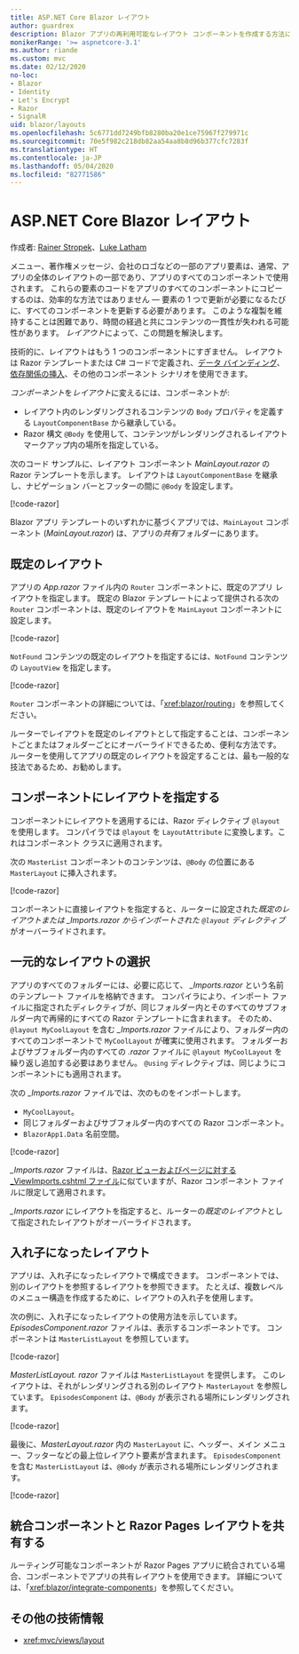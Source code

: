 ```yaml
---
title: ASP.NET Core Blazor レイアウト
author: guardrex
description: Blazor アプリの再利用可能なレイアウト コンポーネントを作成する方法について説明します。
monikerRange: '>= aspnetcore-3.1'
ms.author: riande
ms.custom: mvc
ms.date: 02/12/2020
no-loc:
- Blazor
- Identity
- Let's Encrypt
- Razor
- SignalR
uid: blazor/layouts
ms.openlocfilehash: 5c6771dd7249bfb8280ba20e1ce75967f279971c
ms.sourcegitcommit: 70e5f982c218db82aa54aa8b8d96b377cfc7283f
ms.translationtype: HT
ms.contentlocale: ja-JP
ms.lasthandoff: 05/04/2020
ms.locfileid: "82771586"
---
```

# <a name="aspnet-core-blazor-layouts"></a>ASP.NET Core Blazor レイアウト

作成者: [Rainer Stropek](https://www.timecockpit.com)、[Luke Latham](https://github.com/guardrex)

メニュー、著作権メッセージ、会社のロゴなどの一部のアプリ要素は、通常、アプリの全体のレイアウトの一部であり、アプリのすべてのコンポーネントで使用されます。 これらの要素のコードをアプリのすべてのコンポーネントにコピーするのは、効率的な方法ではありません &mdash; 要素の 1 つで更新が必要になるたびに、すべてのコンポーネントを更新する必要があります。 このような複製を維持することは困難であり、時間の経過と共にコンテンツの一貫性が失われる可能性があります。 *レイアウト*によって、この問題を解決します。

技術的に、レイアウトはもう 1 つのコンポーネントにすぎません。 レイアウトは Razor テンプレートまたは C# コードで定義され、[データ バインディング](xref:blazor/data-binding)、[依存関係の挿入](xref:blazor/dependency-injection)、その他のコンポーネント シナリオを使用できます。

*コンポーネント*を*レイアウト*に変えるには、コンポーネントが:

* レイアウト内のレンダリングされるコンテンツの `Body` プロパティを定義する `LayoutComponentBase` から継承している。
* Razor 構文 `@Body` を使用して、コンテンツがレンダリングされるレイアウト マークアップ内の場所を指定している。

次のコード サンプルに、レイアウト コンポーネント *MainLayout.razor* の Razor テンプレートを示します。 レイアウトは `LayoutComponentBase` を継承し、ナビゲーション バーとフッターの間に `@Body` を設定します。

[!code-razor[](layouts/sample_snapshot/3.x/MainLayout.razor?highlight=1,13)]

Blazor アプリ テンプレートのいずれかに基づくアプリでは、`MainLayout` コンポーネント (*MainLayout.razor*) は、アプリの*共有*フォルダーにあります。

## <a name="default-layout"></a>既定のレイアウト

アプリの *App.razor* ファイル内の `Router` コンポーネントに、既定のアプリ レイアウトを指定します。 既定の Blazor テンプレートによって提供される次の `Router` コンポーネントは、既定のレイアウトを `MainLayout` コンポーネントに設定します。

[!code-razor[](layouts/sample_snapshot/3.x/App1.razor?highlight=3)]

`NotFound` コンテンツの既定のレイアウトを指定するには、`NotFound` コンテンツの `LayoutView` を指定します。

[!code-razor[](layouts/sample_snapshot/3.x/App2.razor?highlight=6-9)]

`Router` コンポーネントの詳細については、「<xref:blazor/routing>」を参照してください。

ルーターでレイアウトを既定のレイアウトとして指定することは、コンポーネントごとまたはフォルダーごとにオーバーライドできるため、便利な方法です。 ルーターを使用してアプリの既定のレイアウトを設定することは、最も一般的な技法であるため、お勧めします。

## <a name="specify-a-layout-in-a-component"></a>コンポーネントにレイアウトを指定する

コンポーネントにレイアウトを適用するには、Razor ディレクティブ `@layout` を使用します。 コンパイラでは `@layout` を `LayoutAttribute` に変換します。これはコンポーネント クラスに適用されます。

次の `MasterList` コンポーネントのコンテンツは、`@Body` の位置にある `MasterLayout` に挿入されます。

[!code-razor[](layouts/sample_snapshot/3.x/MasterList.razor?highlight=1)]

コンポーネントに直接レイアウトを指定すると、ルーターに設定された*既定のレイアウトまたは *_Imports.razor* からインポートされた `@layout` ディレクティブ*がオーバーライドされます。

## <a name="centralized-layout-selection"></a>一元的なレイアウトの選択

アプリのすべてのフォルダーには、必要に応じて、 *_Imports.razor* という名前のテンプレート ファイルを格納できます。 コンパイラにより、インポート ファイルに指定されたディレクティブが、同じフォルダー内とそのすべてのサブフォルダー内で再帰的にすべての Razor テンプレートに含まれます。 そのため、`@layout MyCoolLayout` を含む *_Imports.razor* ファイルにより、フォルダー内のすべてのコンポーネントで `MyCoolLayout` が確実に使用されます。 フォルダーおよびサブフォルダー内のすべての *.razor* ファイルに `@layout MyCoolLayout` を繰り返し追加する必要はありません。 `@using` ディレクティブは、同じようにコンポーネントにも適用されます。

次の *_Imports.razor* ファイルでは、次のものをインポートします。

* `MyCoolLayout`。
* 同じフォルダーおよびサブフォルダー内のすべての Razor コンポーネント。
* `BlazorApp1.Data` 名前空間。
 
[!code-razor[](layouts/sample_snapshot/3.x/_Imports.razor)]

*_Imports.razor* ファイルは、[Razor ビューおよびページに対する _ViewImports.cshtml ファイル](xref:mvc/views/layout#importing-shared-directives)に似ていますが、Razor コンポーネント ファイルに限定して適用されます。

*_Imports.razor* にレイアウトを指定すると、ルーターの*既定のレイアウト*として指定されたレイアウトがオーバーライドされます。

## <a name="nested-layouts"></a>入れ子になったレイアウト

アプリは、入れ子になったレイアウトで構成できます。 コンポーネントでは、別のレイアウトを参照するレイアウトを参照できます。 たとえば、複数レベルのメニュー構造を作成するために、レイアウトの入れ子を使用します。

次の例に、入れ子になったレイアウトの使用方法を示しています。 *EpisodesComponent.razor* ファイルは、表示するコンポーネントです。 コンポーネントは `MasterListLayout` を参照しています。

[!code-razor[](layouts/sample_snapshot/3.x/EpisodesComponent.razor?highlight=1)]

*MasterListLayout. razor* ファイルは `MasterListLayout` を提供します。 このレイアウトは、それがレンダリングされる別のレイアウト `MasterLayout` を参照しています。 `EpisodesComponent` は、`@Body` が表示される場所にレンダリングされます。

[!code-razor[](layouts/sample_snapshot/3.x/MasterListLayout.razor?highlight=1,9)]

最後に、*MasterLayout.razor* 内の `MasterLayout` に、ヘッダー、メイン メニュー、フッターなどの最上位レイアウト要素が含まれます。 `EpisodesComponent` を含む `MasterListLayout` は、`@Body` が表示される場所にレンダリングされます。

[!code-razor[](layouts/sample_snapshot/3.x/MasterLayout.razor?highlight=6)]

## <a name="share-a-razor-pages-layout-with-integrated-components"></a>統合コンポーネントと Razor Pages レイアウトを共有する

ルーティング可能なコンポーネントが Razor Pages アプリに統合されている場合、コンポーネントでアプリの共有レイアウトを使用できます。 詳細については、「<xref:blazor/integrate-components>」を参照してください。

## <a name="additional-resources"></a>その他の技術情報

* <xref:mvc/views/layout>
